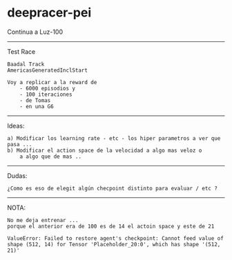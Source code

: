 # deepracer-pei

Continua a Luz-100

-------------------------
Test Race 
    
    Baadal Track
    AmericasGeneratedInclStart

    Voy a replicar a la reward de 
        - 6000 episodios y 
        - 100 iteraciones 
        - de Tomas
        - en una G6

-------------------------
Ideas:

    a) Modificar los learning rate - etc - los hiper parametros a ver que pasa ... 
    b) Modificar el action space de la velocidad a algo mas veloz o 
        a algo que de mas .. 
    

-------------------------
Dudas:

    ¿Como es eso de elegit algún checpoint distinto para evaluar / etc ? 

-------------------------

NOTA:

    No me deja entrenar ... 
    porque el anterior era de 100 es de 14 el actoin space y este de 21
     
    ValueError: Failed to restore agent's checkpoint: Cannot feed value of shape (512, 14) for Tensor 'Placeholder_20:0', which has shape '(512, 21)'